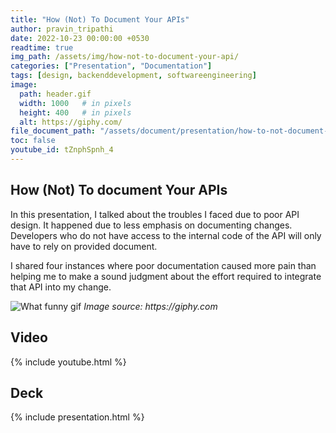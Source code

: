 ```yaml
---
title: "How (Not) To Document Your APIs"
author: pravin_tripathi
date: 2022-10-23 00:00:00 +0530
readtime: true
img_path: /assets/img/how-not-to-document-your-api/
categories: ["Presentation", "Documentation"]
tags: [design, backenddevelopment, softwareengineering]
image:
  path: header.gif
  width: 1000   # in pixels
  height: 400   # in pixels
  alt: https://giphy.com/
file_document_path: "/assets/document/presentation/how-to-not-document-your-apis.pdf"
toc: false
youtube_id: tZnphSpnh_4
---
```


## How (Not) To document Your APIs

In this presentation, I talked about the troubles I faced due to poor API design. It happened due to less emphasis on documenting changes. Developers who do not have access to the internal code of the API will only have to rely on provided document.

I shared four instances where poor documentation caused more pain than helping me to make a sound judgment about the effort required to integrate that API into my change.

![What funny gif][funny-gif-1]
_Image source: https://giphy.com_


## Video
{% include youtube.html %}

## Deck
{% include presentation.html %}

<!-- External ref -->
[funny-gif-1]: 2-what.gif